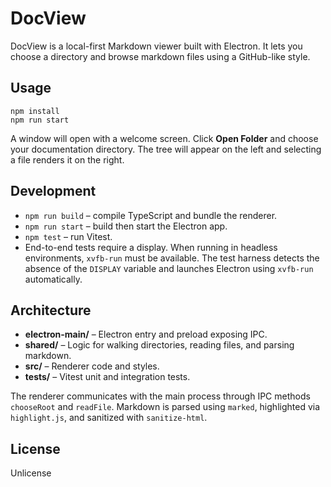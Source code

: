 # DocView

DocView is a local-first Markdown viewer built with Electron. It lets you choose a directory and browse markdown files using a GitHub-like style.

## Usage

```
npm install
npm run start
```

A window will open with a welcome screen. Click **Open Folder** and choose your documentation directory. The tree will appear on the left and selecting a file renders it on the right.

## Development

- `npm run build` – compile TypeScript and bundle the renderer.
- `npm run start` – build then start the Electron app.
- `npm test` – run Vitest.
- End-to-end tests require a display. When running in headless environments,
  `xvfb-run` must be available. The test harness detects the absence of the
  `DISPLAY` variable and launches Electron using `xvfb-run` automatically.

## Architecture

- **electron-main/** – Electron entry and preload exposing IPC.
- **shared/** – Logic for walking directories, reading files, and parsing markdown.
- **src/** – Renderer code and styles.
- **tests/** – Vitest unit and integration tests.

The renderer communicates with the main process through IPC methods `chooseRoot` and `readFile`. Markdown is parsed using `marked`, highlighted via `highlight.js`, and sanitized with `sanitize-html`.

## License

Unlicense
